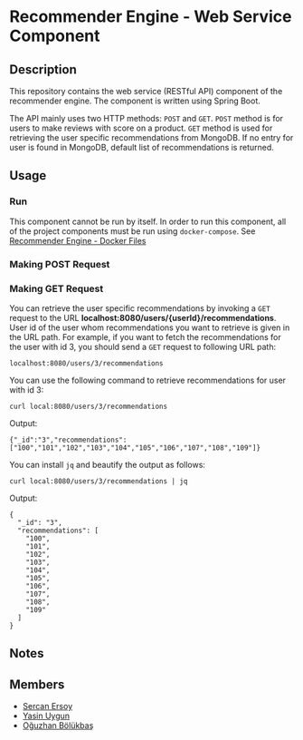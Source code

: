 # Recommender Engine - Web Service Component

## Description
This repository contains the web service (RESTful API) component of the recommender engine. The component is written using Spring Boot.

The API mainly uses two HTTP methods: `POST` and `GET`. `POST` method is for users to make reviews with score on a product. `GET` method is used for retrieving the user specific recommendations from MongoDB. If no entry for user is found in MongoDB, default list of recommendations is returned.

## Usage
### Run
This component cannot be run by itself. In order to run this component, all of the project components must be run using `docker-compose`. See [Recommender Engine - Docker Files](https://github.com/trendyol-data-eng-summer-intern-2019/recom-engine-docker)

### Making POST Request


### Making GET Request
You can retrieve the user specific recommendations by invoking a `GET` request to the URL **localhost:8080/users/{userId}/recommendations**. User id of the user whom recommendations you want to retrieve is given in the URL path. For example, if you want to fetch the recommendations for the user with id 3, you should send a `GET` request to following URL path:
```
localhost:8080/users/3/recommendations
```

You can use the following command to retrieve recommendations for user with id 3:
```
curl local:8080/users/3/recommendations
```

Output:
```
{"_id":"3","recommendations":["100","101","102","103","104","105","106","107","108","109"]}
```

You can install `jq` and beautify the output as follows:
```
curl local:8080/users/3/recommendations | jq
```
Output:
```
{
  "_id": "3",
  "recommendations": [
    "100",
    "101",
    "102",
    "103",
    "104",
    "105",
    "106",
    "107",
    "108",
    "109"
  ]
}
```

## Notes


## Members
- [Sercan Ersoy]()
- [Yasin Uygun]()
- [Oğuzhan Bölükbaş]()
